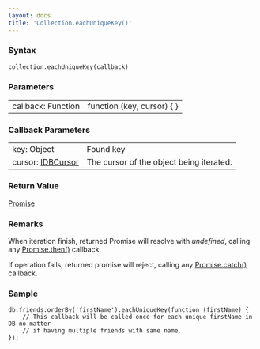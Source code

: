 ```yaml
---
layout: docs
title: 'Collection.eachUniqueKey()'
---
```

### Syntax

    collection.eachUniqueKey(callback)

### Parameters
<table>
<tr><td>callback: Function</td><td>function (key, cursor) { }</td></tr>
</table>

### Callback Parameters
<table>
<tr><td>key: Object</td><td>Found key</td></tr>
<tr><td>cursor: <a href="https://developer.mozilla.org/en-US/docs/Web/API/IDBCursor">IDBCursor</a></td><td>The cursor of the object being iterated.</td></tr>
</table>

### Return Value

[Promise](Promise)

### Remarks

When iteration finish, returned Promise will resolve with _undefined_, calling any [Promise.then()](Promise.then()) callback.

If operation fails, returned promise will reject, calling any [Promise.catch()](Promise.catch()) callback.

### Sample

    db.friends.orderBy('firstName').eachUniqueKey(function (firstName) {
        // This callback will be called once for each unique firstName in DB no matter
        // if having multiple friends with same name.
    });
